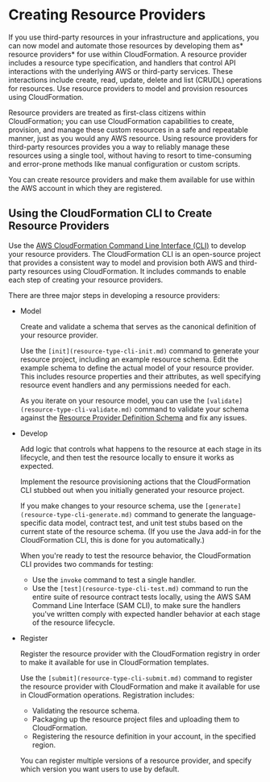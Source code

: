 # Creating Resource Providers<a name="resource-types"></a>

If you use third\-party resources in your infrastructure and applications, you can now model and automate those resources by developing them as* resource providers* for use within CloudFormation\. A resource provider includes a resource type specification, and handlers that control API interactions with the underlying AWS or third\-party services\. These interactions include create, read, update, delete and list \(CRUDL\) operations for resources\. Use resource providers to model and provision resources using CloudFormation\. 

Resource providers are treated as first\-class citizens within CloudFormation; you can use CloudFormation capabilities to create, provision, and manage these custom resources in a safe and repeatable manner, just as you would any AWS resource\. Using resource providers for third\-party resources provides you a way to reliably manage these resources using a single tool, without having to resort to time\-consuming and error\-prone methods like manual configuration or custom scripts\.

You can create resource providers and make them available for use within the AWS account in which they are registered\.

## Using the CloudFormation CLI to Create Resource Providers<a name="resource-types-rpdk"></a>

Use the [AWS CloudFormation Command Line Interface \(CLI\)](https://github.com/aws-cloudformation/aws-cloudformation-rpdk) to develop your resource providers\. The CloudFormation CLI is an open\-source project that provides a consistent way to model and provision both AWS and third\-party resources using CloudFormation\. It includes commands to enable each step of creating your resource providers\.

There are three major steps in developing a resource providers:
+ Model

  Create and validate a schema that serves as the canonical definition of your resource provider\. 

  Use the `[init](resource-type-cli-init.md)` command to generate your resource project, including an example resource schema\. Edit the example schema to define the actual model of your resource provider\. This includes resource properties and their attributes, as well specifying resource event handlers and any permissions needed for each\. 

  As you iterate on your resource model, you can use the `[validate](resource-type-cli-validate.md)` command to validate your schema against the [Resource Provider Definition Schema](https://github.com/aws-cloudformation/aws-cloudformation-rpdk/blob/master/src/rpdk/core/data/schema/provider.definition.schema.v1.json) and fix any issues\.
+ Develop

  Add logic that controls what happens to the resource at each stage in its lifecycle, and then test the resource locally to ensure it works as expected\. 

  Implement the resource provisioning actions that the CloudFormation CLI stubbed out when you initially generated your resource project\. 

  If you make changes to your resource schema, use the `[generate](resource-type-cli-generate.md)` command to generate the language\-specific data model, contract test, and unit test stubs based on the current state of the resource schema\. \(If you use the Java add\-in for the CloudFormation CLI, this is done for you automatically\.\) 

  When you're ready to test the resource behavior, the CloudFormation CLI provides two commands for testing: 
  + Use the `invoke` command to test a single handler\.
  + Use the `[test](resource-type-cli-test.md)` command to run the entire suite of resource contract tests locally, using the AWS SAM Command Line Interface \(SAM CLI\), to make sure the handlers you've written comply with expected handler behavior at each stage of the resource lifecycle\.
+ Register

  Register the resource provider with the CloudFormation registry in order to make it available for use in CloudFormation templates\.

  Use the `[submit](resource-type-cli-submit.md)` command to register the resource provider with CloudFormation and make it available for use in CloudFormation operations\. Registration includes:
  + Validating the resource schema\.
  + Packaging up the resource project files and uploading them to CloudFormation\. 
  + Registering the resource definition in your account, in the specified region\.

  You can register multiple versions of a resource provider, and specify which version you want users to use by default\.